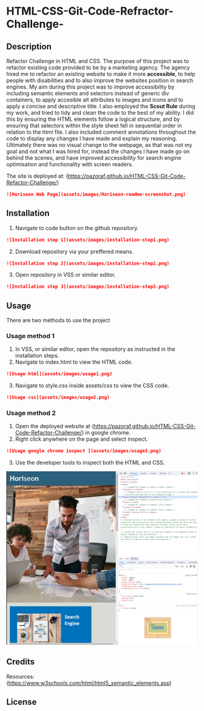 # HTML-CSS-Git-Code-Refractor-Challenge-

## Description 
Refactor Challenge in HTML and CSS.
The purpose of this project was to refactor existing code provided to be by a marketing agency. The agency hired me to refactor an existing website to make it more **accessible**, to help people with disabilities and to also improve the websites position in search engines.
My aim during this project was to improve accessibility by including semantic elements and selectors instead of generic div containers, to apply accesible alt attributes to images and icons and to apply a concise and descriptive title. I also employed the **Scout Rule** during my work, and tried to tidy and clean the code to the best of my ability. I did this by ensuring the HTML elements follow a logical structure, and by ensuring that selectors within the style sheet fell in sequential order in relation to the html file. I also included comment annotations throughout the code to display any changes I have made and explain my reasoning.
Ultimately there was no visual change to the webpage, as that was not my goal and not what I was hired for, instead the changes I have made go on behind the scenes, and have improved accessibility for search engine optimisation and functionality with screen readers.

The site is deployed at: 
(https://pazoraf.github.io/HTML-CSS-Git-Code-Refactor-Challenge/)

```md
![Horiseon Web Page](assets/images/Horiseon-readme-screenshot.png)
```
## Installation

1. Navigate to code button on the github repository.
```md
![Installation step 1](assets/images/installation-step1.png)
```
2. Download repository via your preffered means.
```md
![Installation step 2](assets/images/installation-step2.png)
```
3. Open repository in VSS or similar editor.
```md
![Installation step 3](assets/images/installation-step3.png)
```

## Usage 

There are two methods to use the project
### Usage method 1
1. In VSS, or similar editor, open the repository as instructed in the installation steps.
2. Navigate to index.html to view the HTML code.
```md
![Usage html](assets/images/usage1.png)
```
3. Navigate to style.css inside assets/css to view the CSS code.
```md
![Usage css](assets/images/usage2.png)
```
### Usage method 2
1. Open the deployed website at (https://pazoraf.github.io/HTML-CSS-Git-Code-Refactor-Challenge/) in google chrome.
2. Right click anywhere on the page and select inspect.
```md
![Usage google chrome inspect ](assets/images/usage3.png)
```
3. Use the developer tools to inspect both the HTML and CSS.

![Usage chrome developer tools](assets/images/usage4.png)


## Credits

Resources: (https://www.w3schools.com/html/html5_semantic_elements.asp)



## License